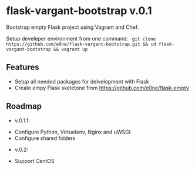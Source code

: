 flask-vargant-bootstrap v.0.1
=======================

Bootstrap empty Flask project using Vagrant and Chef.

Setup develeper environment from one command:
``` git clone https://github.com/e0ne/flask-vargant-bootstrap.git && cd flask-vargant-bootstrap && vagrant up```


Features
--------

* Setup all needed packages for delvelopment with Flask
* Create empy Flask skeletone from https://github.com/e0ne/flask-empty


Roadmap
-------
* v.0.1.1:
- Configure Python, Virtuelenv, Nginx and uWSGI
- Configure shared folders

* v.0.2:
- Support CentOS

